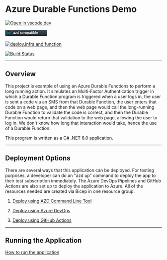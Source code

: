 # Azure Durable Functions Demo

[![Open in vscode.dev](https://img.shields.io/badge/Open%20in-vscode.dev-blue)][1]

[1]: https://vscode.dev/github/lluppesms/durable.function.demo/

![azd Compatible](./Docs/images/AZD_Compatible.png)

[![deploy.infra.and.function](https://github.com/lluppesms/durable.function.demo/actions/workflows/deploy-infra-function.yml/badge.svg)](https://github.com/lluppesms/durable.function.demo/actions/workflows/deploy-infra-function.yml)

[![Build Status](https://dev.azure.com/lyleluppes/GitHubDevOps/_apis/build/status%2Fdurable.Demo%2Fdurable.demo.infra.and.app?branchName=main)](https://dev.azure.com/lyleluppes/GitHubDevOps/_build/latest?definitionId=32&branchName=main)

---

## Overview

This project is example of using an Azure Durable Functions to perform a long running action.  It simulates an Multi-Factor Authentication trigger in which a Durable Function program is triggered when a user logs in, the user is sent a code via an SMS from that Durable Function, the user  enters that code on a web page, and then the web page would call the long-running Durable Function to validate the code is correct, and then the Durable Function would return that validation to the web page, allowing the user to log in. We don't know how long that interaction would take, hence the use of a Durable Function.

This program is written as a C# .NET 6.0 application.

---

## Deployment Options

There are several ways that this application can be deployed.  For testing purposes, a developer can do an "azd up" command to deploy the app to their test subscription immediately.  The Azure DevOps Pipelines and GitHub Actions are also set up to deploy the application to Azure. All of the resources needed are created via Bicep in one resource group.

1. [Deploy using AZD Command Line Tool](./Docs/AzdDeploy.md)

2. [Deploy using Azure DevOps](./.azdo/readme.md)

3. [Deploy using GitHub Actions](./.github/workflows-readme.md)

---

## Running the Application

[How to run the application](./Docs/RunApplication.md)
